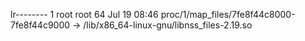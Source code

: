 lr-------- 1 root root 64 Jul 19 08:46 proc/1/map_files/7fe8f44c8000-7fe8f44c9000 -> /lib/x86_64-linux-gnu/libnss_files-2.19.so
